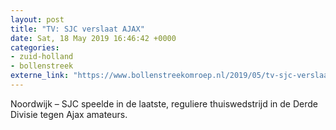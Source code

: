 ```yaml
---
layout: post
title: "TV: SJC verslaat AJAX"
date: Sat, 18 May 2019 16:46:42 +0000
categories: 
- zuid-holland 
- bollenstreek 
externe_link: "https://www.bollenstreekomroep.nl/2019/05/tv-sjc-verslaat-ajax/"
---
```


Noordwijk &#8211; SJC speelde in de laatste, reguliere thuiswedstrijd in de Derde Divisie tegen Ajax amateurs.
